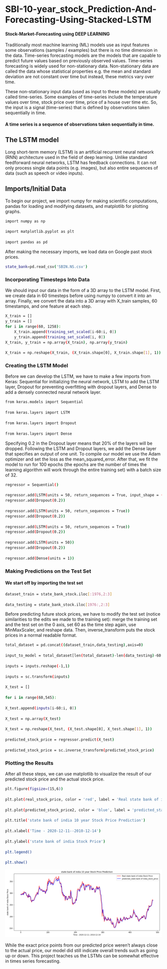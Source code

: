 
# SBI-10-year_stock_Prediction-And-Forecasting-Using-Stacked-LSTM

#### Stock-Market-Forecasting using DEEP LEARNING

Traditionally most machine learning (ML) models use as input features some observations (samples / examples) but there is no time dimension in the data.
Time-series forecasting models are the models that are capable to predict future values based on previously observed values. Time-series forecasting is widely used for non-stationary data. Non-stationary data are called the data whose statistical properties e.g. the mean and standard deviation are not constant over time but instead, these metrics vary over time.

These non-stationary input data (used as input to these models) are usually called time-series. Some examples of time-series include the temperature values over time, stock price over time, price of a house over time etc. So, the input is a signal (time-series) that is defined by observations taken sequentially in time.

#### A time series is a sequence of observations taken sequentially in time.

## The LSTM model

Long short-term memory (LSTM) is an artificial recurrent neural network (RNN) architecture used in the field of deep learning. Unlike standard feedforward neural networks, LSTM has feedback connections. It can not only process single data points (e.g. images), but also entire sequences of data (such as speech or video inputs).

## Imports/Initial Data

To begin our project, we import numpy for making scientific computations, pandas for loading and modifying datasets, and matplotlib for plotting graphs.

```bash
import numpy as np

import matplotlib.pyplot as plt

import pandas as pd
```

After making the necessary imports, we load data on Google past stock prices.

```bash
state_bank=pd.read_csv('SBIN.NS.csv')
```

### Incorporating Timesteps Into Data

We should input our data in the form of a 3D array to the LSTM model. First, we create data in 60 timesteps before using numpy to convert it into an array. Finally, we convert the data into a 3D array with X_train samples, 60 timestamps, and one feature at each step.

```bash
X_train = []
y_train = []
for i in range(60, 1258):
    X_train.append(training_set_scaled[i-60:i, 0])
    y_train.append(training_set_scaled[i, 0])
X_train, y_train = np.array(X_train), np.array(y_train)

X_train = np.reshape(X_train, (X_train.shape[0], X_train.shape[1], 1))
```
### Creating the LSTM Model

Before we can develop the LSTM, we have to make a few imports from Keras: Sequential for initializing the neural network, LSTM to add the LSTM layer, Dropout for preventing overfitting with dropout layers, and Dense to add a densely connected neural network layer.

```bash
from keras.models import Sequential

from keras.layers import LSTM

from keras.layers import Dropout

from keras.layers import Dense
```

Specifying 0.2 in the Dropout layer means that 20% of the layers will be dropped. Following the LSTM and Dropout layers, we add the Dense layer that specifies an output of one unit. To compile our model we use the Adam optimizer and set the loss as the mean_squared_error. After that, we fit the model to run for 100 epochs (the epochs are the number of times the learning algorithm will work through the entire training set) with a batch size of 32.

```bash
regressor = Sequential()

regressor.add(LSTM(units = 50, return_sequences = True, input_shape = (X_train.shape[1], 1)))
regressor.add(Dropout(0.2))

regressor.add(LSTM(units = 50, return_sequences = True))
regressor.add(Dropout(0.2))

regressor.add(LSTM(units = 50, return_sequences = True))
regressor.add(Dropout(0.2))

regressor.add(LSTM(units = 50))
regressor.add(Dropout(0.2))

regressor.add(Dense(units = 1))
```
### Making Predictions on the Test Set

#### We start off by importing the test set

```bash
dataset_train = state_bank_stock.iloc[:1976,2:3]

data_testing = state_bank_stock.iloc[1976:,2:3]
```
Before predicting future stock prices, we have to modify the test set (notice similarities to the edits we made to the training set): merge the training set and the test set on the 0 axis, set 60 as the time step again, use MinMaxScaler, and reshape data. Then, inverse_transform puts the stock prices in a normal readable format.

```bash
total_dataset = pd.concat((dataset_train,data_testing),axis=0)

input_to_model = total_dataset[len(total_dataset)-len(data_testing)-60:].values

inputs = inputs.reshape(-1,1)

inputs = sc.transform(inputs)

X_test = []

for i in range(60,545):

X_test.append(inputs[i-60:i, 0])

X_test = np.array(X_test)

X_test = np.reshape(X_test, (X_test.shape[0], X_test.shape[1], 1))

predicted_stock_price = regressor.predict(X_test)

predicted_stock_price = sc.inverse_transform(predicted_stock_price)
```

### Plotting the Results

After all these steps, we can use matplotlib to visualize the result of our predicted stock price and the actual stock price.

```bash
plt.figure(figsize=(15,6))

plt.plot(real_stock_price, color = 'red', label = 'Real state bank of india Stock Price')

plt.plot(predicted_stock_price2, color = 'blue', label = 'predicted_state bank of india_stock_price')

plt.title('state bank of india 10 year Stock Price Prediction')

plt.xlabel('Time - 2020-12-11--2010-12-14')

plt.ylabel('state bank of india Stock Price')

plt.legend()

plt.show()
```
![Alt text](https://github.com/sonu275981/SBI-10-year_stock_Prediction-And-Forecasting-Using-Stacked-LSTM/blob/795b113a2553ce3f4d01757d0fdc63f0a1902c2b/Demo.png?raw=true "Face-Recognition-Attendance-System")

While the exact price points from our predicted price weren’t always close to the actual price, our model did still indicate overall trends such as going up or down. This project teaches us the LSTMs can be somewhat effective in times series forecasting.



